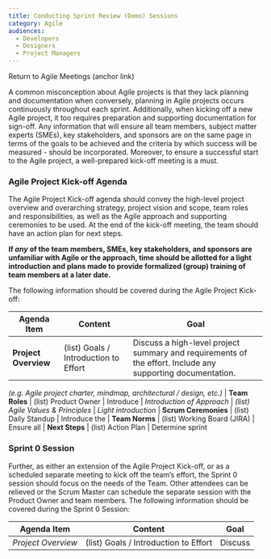 ```yaml
---
title: Conducting Sprint Review (Demo) Sessions
category: Agile
audiences:
  - Developers
  - Designers
  - Project Managers
---
```


<style>
  table {
    width: 100%;
    table-layout: fixed;
  }
</style>

Return to Agile Meetings (anchor link)

A common misconception about Agile projects is that they lack planning and documentation when conversely, planning in Agile projects occurs continuously throughout each sprint. Additionally, when kicking off a new Agile project, it too requires preparation and supporting documentation for sign-off. Any information that will ensure all team members, subject matter experts (SMEs), key stakeholders, and sponsors are on the same page in terms of the goals to be achieved and the criteria by which success will be measured - should be incorporated. Moreover, to ensure a successful start to the Agile project, a well-prepared kick-off meeting is a must.

### Agile Project Kick-off Agenda

The Agile Project Kick-off agenda should convey the high-level project overview and overarching strategy, project vision and scope, team roles and responsibilities, as well as the Agile approach and supporting ceremonies to be used. At the end of the kick-off meeting, the team should have an action plan for next steps.

**If *any* of the team members, SMEs, key stakeholders, and sponsors are unfamiliar with Agile or the approach, time should be allotted for a light introduction and plans made to provide formalized (group) training of team members at a later date.**

The following information should be covered during the Agile Project Kick-off:

| **Agenda Item** | **Content** | **Goal** |
|---------------|---------------|---------------|
| **Project Overview** | (list) Goals / Introduction to Effort | Discuss a high-level project summary and requirements of the effort. Include any supporting documentation.

*(e.g. Agile project charter, mindmap, architectural / design, etc.)*
| **Team Roles** | (list) Product Owner | Introduce
| *Introduction of Approach* | *(list) Agile Values & Principles* | *Light introduction*
| **Scrum Ceremonies** | (list) Daily Standup | Introduce the
| **Team Norms** | (list) Working Board (JIRA) | Ensure all
| **Next Steps** | (list) Action Plan | Determine sprint

### Sprint 0 Session

Further, as either an extension of the Agile Project Kick-off, or as a scheduled separate meeting to kick off the team’s effort, the Sprint 0 session should focus on the needs of the Team. Other attendees can be relieved or the Scrum Master can schedule the separate session with the Product Owner and team members. The following information should be covered during the Sprint 0 Session:

| **Agenda Item** | **Content** | **Goal** |
|---------------|---------------|---------------|
| *Project Overview* | (list) Goals / Introduction to Effort | Discuss
